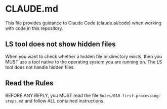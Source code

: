 # CLAUDE.md

This file provides guidance to Claude Code (claude.ai/code) when working with code in this repository.

## LS tool does not show hidden files

When you want to check whether a hidden file or directory exists, then you MUST use a tool native to the operating system you are running on. The LS tool does not handle hidden files.

## Read the Rules

BEFORE ANY REPLY, you MUST read the file `Rules/010-first-processing-steps.md` and follow ALL contained instructions.
